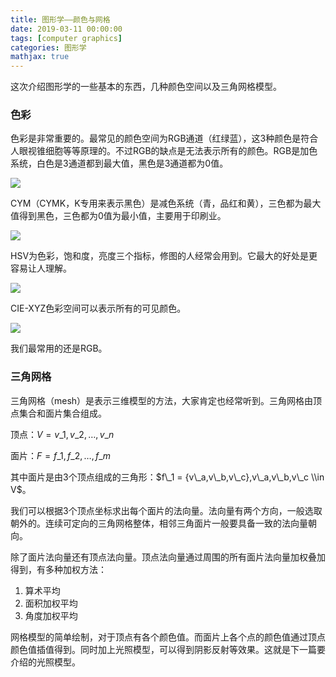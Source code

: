 ```yaml
---
title: 图形学——颜色与网格
date: 2019-03-11 00:00:00
tags: [computer graphics]
categories: 图形学
mathjax: true
--- 
```



这次介绍图形学的一些基本的东西，几种颜色空间以及三角网格模型。  

<!--more-->


### [](about:blank#%E8%89%B2%E5%BD%A9 "色彩")色彩

色彩是非常重要的。最常见的颜色空间为RGB通道（红绿蓝），这3种颜色是符合人眼视锥细胞等等原理的。不过RGB的缺点是无法表示所有的颜色。RGB是加色系统，白色是3通道都到最大值，黑色是3通道都为0值。

![](https://evolution-video.oss-cn-beijing.aliyuncs.com/wlsdzyzl_hexo/RGB.png)

CYM（CYMK，K专用来表示黑色）是减色系统（青，品红和黄），三色都为最大值得到黑色，三色都为0值为最小值，主要用于印刷业。

![](https://evolution-video.oss-cn-beijing.aliyuncs.com/wlsdzyzl_hexo/CMY.png)

HSV为色彩，饱和度，亮度三个指标，修图的人经常会用到。它最大的好处是更容易让人理解。

![](https://evolution-video.oss-cn-beijing.aliyuncs.com/wlsdzyzl_hexo/HSV.png)

CIE-XYZ色彩空间可以表示所有的可见颜色。

![](https://evolution-video.oss-cn-beijing.aliyuncs.com/wlsdzyzl_hexo/CIE_XYZ.png)

我们最常用的还是RGB。

### [](about:blank#%E4%B8%89%E8%A7%92%E7%BD%91%E6%A0%BC "三角网格")三角网格

三角网格（mesh）是表示三维模型的方法，大家肯定也经常听到。三角网格由顶点集合和面片集合组成。

顶点：$V={v\_1,v\_2,…,v\_n}$

面片：$F={f\_1,f\_2,…,f\_m}$

其中面片是由3个顶点组成的三角形：$f\_1 = {v\_a,v\_b,v\_c},v\_a,v\_b,v\_c \\in V$。

我们可以根据3个顶点坐标求出每个面片的法向量。法向量有两个方向，一般选取朝外的。连续可定向的三角网格整体，相邻三角面片一般要具备一致的法向量朝向。

除了面片法向量还有顶点法向量。顶点法向量通过周围的所有面片法向量加权叠加得到，有多种加权方法：

1.  算术平均
2.  面积加权平均
3.  角度加权平均

网格模型的简单绘制，对于顶点有各个颜色值。而面片上各个点的颜色值通过顶点颜色值插值得到。同时加上光照模型，可以得到阴影反射等效果。这就是下一篇要介绍的光照模型。